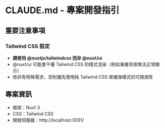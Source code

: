 # CLAUDE.md - 專案開發指引

## 重要注意事項

### Tailwind CSS 設定
- **請使用 @nuxtjs/tailwindcss 而非 @nuxt/ui**
- @nuxt/ui 可能會干擾 Tailwind CSS 的樣式渲染（例如漸層背景無法正常顯示）
- 除非有特殊需求，否則優先使用純 Tailwind CSS 來確保樣式的可預測性

## 專案資訊
- 框架：Nuxt 3
- CSS：Tailwind CSS
- 開發伺服器：http://localhost:3001/